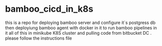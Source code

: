 # bamboo_cicd_in_k8s

this is a repo for deploying bamboo server and configure it`s postgress db then deployiung bamboo agent with docker in it to run bamboo pipelines in it all of this in minikube K8S cluster and pulling code from bitbucket DC .
please follow the instructions file
